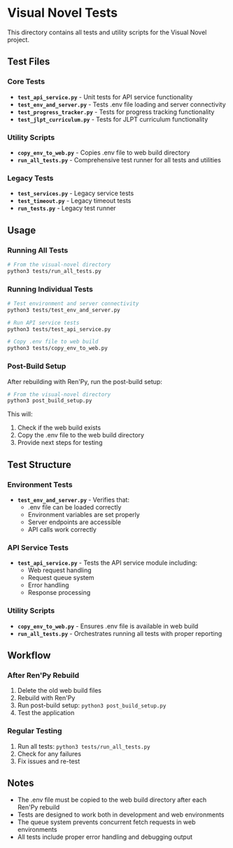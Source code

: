 # Visual Novel Tests

This directory contains all tests and utility scripts for the Visual Novel project.

## Test Files

### Core Tests
- **`test_api_service.py`** - Unit tests for API service functionality
- **`test_env_and_server.py`** - Tests .env file loading and server connectivity
- **`test_progress_tracker.py`** - Tests for progress tracking functionality
- **`test_jlpt_curriculum.py`** - Tests for JLPT curriculum functionality

### Utility Scripts
- **`copy_env_to_web.py`** - Copies .env file to web build directory
- **`run_all_tests.py`** - Comprehensive test runner for all tests and utilities

### Legacy Tests
- **`test_services.py`** - Legacy service tests
- **`test_timeout.py`** - Legacy timeout tests
- **`run_tests.py`** - Legacy test runner

## Usage

### Running All Tests
```bash
# From the visual-novel directory
python3 tests/run_all_tests.py
```

### Running Individual Tests
```bash
# Test environment and server connectivity
python3 tests/test_env_and_server.py

# Run API service tests
python3 tests/test_api_service.py

# Copy .env file to web build
python3 tests/copy_env_to_web.py
```

### Post-Build Setup
After rebuilding with Ren'Py, run the post-build setup:
```bash
# From the visual-novel directory
python3 post_build_setup.py
```

This will:
1. Check if the web build exists
2. Copy the .env file to the web build directory
3. Provide next steps for testing

## Test Structure

### Environment Tests
- **`test_env_and_server.py`** - Verifies that:
  - .env file can be loaded correctly
  - Environment variables are set properly
  - Server endpoints are accessible
  - API calls work correctly

### API Service Tests
- **`test_api_service.py`** - Tests the API service module including:
  - Web request handling
  - Request queue system
  - Error handling
  - Response processing

### Utility Scripts
- **`copy_env_to_web.py`** - Ensures .env file is available in web build
- **`run_all_tests.py`** - Orchestrates running all tests with proper reporting

## Workflow

### After Ren'Py Rebuild
1. Delete the old web build files
2. Rebuild with Ren'Py
3. Run post-build setup: `python3 post_build_setup.py`
4. Test the application

### Regular Testing
1. Run all tests: `python3 tests/run_all_tests.py`
2. Check for any failures
3. Fix issues and re-test

## Notes

- The .env file must be copied to the web build directory after each Ren'Py rebuild
- Tests are designed to work both in development and web environments
- The queue system prevents concurrent fetch requests in web environments
- All tests include proper error handling and debugging output
